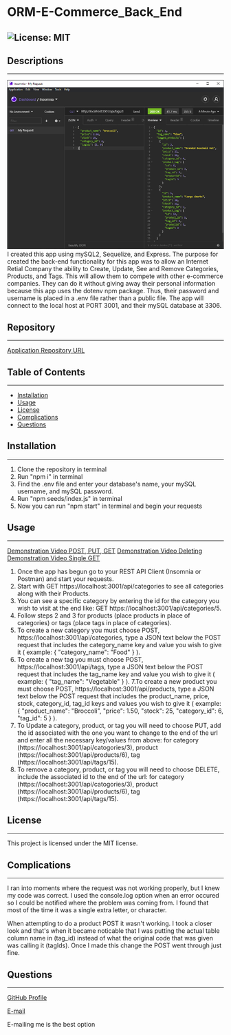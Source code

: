 # ORM-E-Commerce_Back_End
![License: MIT](https://img.shields.io/badge/License-MIT-Red.svg)
---
## Descriptions
---
![Screenshot](./images/screenshot.png)
I created this app using mySQL2, Sequelize, and Express. The purpose for created the back-end functionality for this app was to allow an Internet Retial Company the ability to Create, Update, See and Remove Categories, Products, and Tags. This will allow them to compete with other e-commerce companies. They can do it without giving away their personal information because this app uses the dotenv npm package. Thus, their password and username is placed in a .env file rather than a public file. The app will connect to the local host at PORT 3001, and their mySQL database at 3306. 
## Repository
---
[Application Repository URL](https://github.com/cmcunningham27/ORM-E_Commerce_Back_End)
## Table of Contents
---
- [Installation](#installation)
- [Usage](#usage)
- [License](#license)
- [Complications](#complications)
- [Questions](#questions)
## Installation
---
1. Clone the repository in terminal
2. Run "npm i" in terminal
3. Find the .env file and enter your database's name, your mySQL username, and mySQL password.
4. Run "npm seeds/index.js" in terminal
5. Now you can run "npm start" in terminal and begin your requests
## Usage
---
[Demonstration Video POST, PUT, GET](https://drive.google.com/file/d/1zN1oGYyT6hbBvP8CRfaD3RE8ip3FDXOW/view)
[Demonstration Video Deleting](https://drive.google.com/file/d/1gsMfmtX7x7ORrnBZLZIWDIqGLBMry8JQ/view)
[Demonstration Video Single GET](https://drive.google.com/file/d/1QD_p9uGZVDycM3LZcDzU6v_tPHgRbfyC/view)
1. Once the app has begun go to your REST API Client (Insomnia or Postman) and start your requests.
2. Start with GET https://localhost:3001/api/categories to see all categories along with their Products.
3. You can see a specific category by entering the id for the category you wish to visit at the end like: GET https://localhost:3001/api/categories/5.
4. Follow steps 2 and 3 for products (place products in place of categories) or tags (place tags in place of categories).
5. To create a new category you must choose POST, https://localhost:3001/api/categories, type a JSON text below the POST request that includes the category_name key and value you wish to give it ( example: { "category_name": "Food" } ).
6. To create a new tag you must choose POST, https://localhost:3001/api/tags, type a JSON text below the POST request that includes the tag_name key and value you wish to give it ( example: { "tag_name": "Vegetable" } ).
7.To create a new product you must choose POST, https://localhost:3001/api/products, type a JSON text below the POST request that includes the product_name, price, stock, category_id, tag_id keys and values you wish to give it ( example: { "product_name": "Broccoli", "price": 1.50, "stock": 25, "category_id": 6, "tag_id": 5 } ).
8. To Update a category, product, or tag you will need to choose PUT, add the id associated with the one you want to change to the end of the url and enter all the necessary key/values from above: for category (https://localhost:3001/api/catogories/3), product (https://localhost:3001/api/products/6), tag (https://localhost:3001/api/tags/15).
9. To remove a category, product, or tag you will need to choose DELETE, include the associated id to the end of the url: for category (https://localhost:3001/api/catogories/3), product (https://localhost:3001/api/products/6), tag (https://localhost:3001/api/tags/15). 
## License
---
This project is licensed under the MIT license.

## Complications
---
I ran into moments where the request was not working properly, but I knew my code was correct. I used the console.log option when an error occured so I could be notified where the problem was coming from. I found that most of the time it was a single extra letter, or character.

When attempting to do a product POST it wasn't working. I took a closer look and that's when it became noticable that I was putting the actual table column name in (tag_id) instead of what the original code that was given was calling it (tagIds). Once I made this change the POST went through just fine. 
## Questions
---
[GitHub Profile](https://github.com/cmcunningham27)

[E-mail](mailto:sttepstutoring@yahoo.com)

E-mailing me is the best option
